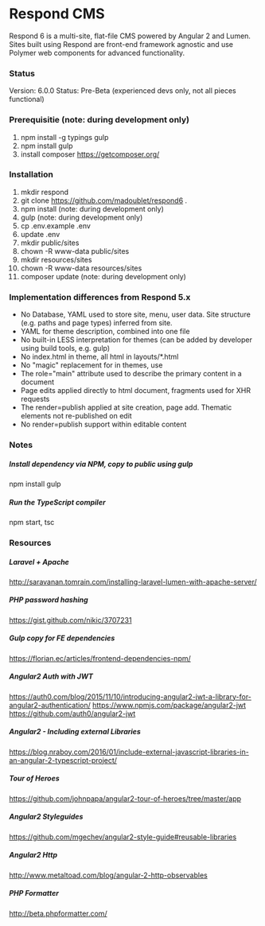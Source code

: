 # Respond CMS

Respond 6 is a multi-site, flat-file CMS powered by Angular 2 and Lumen.  Sites built using Respond are front-end framework agnostic and use Polymer web components for advanced functionality.

### Status
Version: 6.0.0
Status: Pre-Beta (experienced devs only, not all pieces functional)

### Prerequisitie (note: during development only)
1. npm install -g typings gulp
2. npm install gulp
3. install composer https://getcomposer.org/

### Installation
1. mkdir respond
2. git clone https://github.com/madoublet/respond6 .
3. npm install (note: during development only)
4. gulp (note: during development only)
5. cp .env.example .env
6. update .env
7. mkdir public/sites
8. chown -R www-data public/sites
9. mkdir resources/sites
10. chown -R www-data resources/sites
11. composer update (note: during development only)

### Implementation differences from Respond 5.x
- No Database, YAML used to store site, menu, user data. Site structure (e.g. paths and page types) inferred from site.
- YAML for theme description, combined into one file
- No built-in LESS interpretation for themes (can be added by developer using build tools, e.g. gulp)
- No index.html in theme, all html in layouts/*.html
- No "magic" replacement for <body> in themes, use <respond-content url="{{page.Url}}" render="publish"></respond-content>
- The role="main" attribute used to describe the primary content in a document
- Page edits applied directly to html document, fragments used for XHR requests 
- The render=publish applied at site creation, page add.  Thematic elements not re-published on edit
- No render=publish support within editable content

### Notes

##### Install dependency via NPM, copy to public using gulp
npm install
gulp

##### Run the TypeScript compiler
npm start, tsc

### Resources
##### Laravel + Apache
http://saravanan.tomrain.com/installing-laravel-lumen-with-apache-server/

##### PHP password hashing
https://gist.github.com/nikic/3707231

##### Gulp copy for FE dependencies
https://florian.ec/articles/frontend-dependencies-npm/

##### Angular2 Auth with JWT
https://auth0.com/blog/2015/11/10/introducing-angular2-jwt-a-library-for-angular2-authentication/
https://www.npmjs.com/package/angular2-jwt
https://github.com/auth0/angular2-jwt

##### Angular2 - Including external Libraries
https://blog.nraboy.com/2016/01/include-external-javascript-libraries-in-an-angular-2-typescript-project/

##### Tour of Heroes
https://github.com/johnpapa/angular2-tour-of-heroes/tree/master/app

##### Angular2 Styleguides
https://github.com/mgechev/angular2-style-guide#reusable-libraries

##### Angular2 Http
http://www.metaltoad.com/blog/angular-2-http-observables


##### PHP Formatter
http://beta.phpformatter.com/
